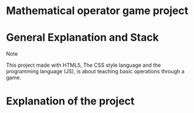 # Mathematical operator game project

# General Explanation and Stack

>[!NOTE]
>This project made with HTML5, The CSS style language and the programming language (JS), is about teaching basic operations through a game.

# Explanation of the project
